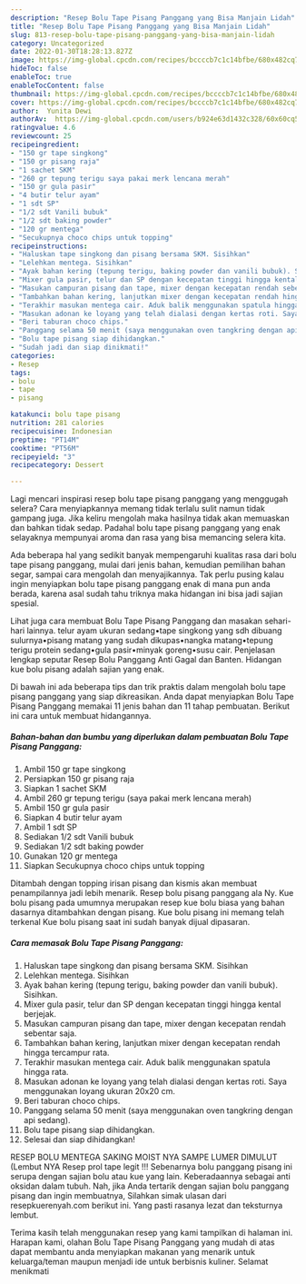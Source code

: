 ```yaml
---
description: "Resep Bolu Tape Pisang Panggang yang Bisa Manjain Lidah"
title: "Resep Bolu Tape Pisang Panggang yang Bisa Manjain Lidah"
slug: 813-resep-bolu-tape-pisang-panggang-yang-bisa-manjain-lidah
category: Uncategorized
date: 2022-01-30T18:28:13.827Z
image: https://img-global.cpcdn.com/recipes/bccccb7c1c14bfbe/680x482cq70/bolu-tape-pisang-panggang-foto-resep-utama.jpg
hideToc: false
enableToc: true
enableTocContent: false
thumbnail: https://img-global.cpcdn.com/recipes/bccccb7c1c14bfbe/680x482cq70/bolu-tape-pisang-panggang-foto-resep-utama.jpg
cover: https://img-global.cpcdn.com/recipes/bccccb7c1c14bfbe/680x482cq70/bolu-tape-pisang-panggang-foto-resep-utama.jpg
author:  Yunita Dewi
authorAv:  https://img-global.cpcdn.com/users/b924e63d1432c328/60x60cq50/avatar.jpg
ratingvalue: 4.6
reviewcount: 25
recipeingredient:
- "150 gr tape singkong"
- "150 gr pisang raja"
- "1 sachet SKM"
- "260 gr tepung terigu saya pakai merk lencana merah"
- "150 gr gula pasir"
- "4 butir telur ayam"
- "1 sdt SP"
- "1/2 sdt Vanili bubuk"
- "1/2 sdt baking powder"
- "120 gr mentega"
- "Secukupnya choco chips untuk topping"
recipeinstructions:
- "Haluskan tape singkong dan pisang bersama SKM. Sisihkan"
- "Lelehkan mentega. Sisihkan"
- "Ayak bahan kering (tepung terigu, baking powder dan vanili bubuk). Sisihkan."
- "Mixer gula pasir, telur dan SP dengan kecepatan tinggi hingga kental berjejak."
- "Masukan campuran pisang dan tape, mixer dengan kecepatan rendah sebentar saja."
- "Tambahkan bahan kering, lanjutkan mixer dengan kecepatan rendah hingga tercampur rata."
- "Terakhir masukan mentega cair. Aduk balik menggunakan spatula hingga rata."
- "Masukan adonan ke loyang yang telah dialasi dengan kertas roti. Saya menggunakan loyang ukuran 20x20 cm."
- "Beri taburan choco chips."
- "Panggang selama 50 menit (saya menggunakan oven tangkring dengan api sedang)."
- "Bolu tape pisang siap dihidangkan."
- "Sudah jadi dan siap dinikmati!"
categories:
- Resep
tags:
- bolu
- tape
- pisang

katakunci: bolu tape pisang 
nutrition: 281 calories
recipecuisine: Indonesian
preptime: "PT14M"
cooktime: "PT56M"
recipeyield: "3"
recipecategory: Dessert

---
```



Lagi mencari inspirasi resep bolu tape pisang panggang yang menggugah selera? Cara menyiapkannya memang tidak terlalu sulit namun tidak gampang juga. Jika keliru mengolah maka hasilnya tidak akan memuaskan dan bahkan tidak sedap. Padahal bolu tape pisang panggang yang enak selayaknya mempunyai aroma dan rasa yang bisa memancing selera kita.


Ada beberapa hal yang sedikit banyak mempengaruhi kualitas rasa dari bolu tape pisang panggang, mulai dari jenis bahan, kemudian pemilihan bahan segar, sampai cara mengolah dan menyajikannya. Tak perlu pusing kalau ingin menyiapkan bolu tape pisang panggang enak di mana pun anda berada, karena asal sudah tahu triknya maka hidangan ini bisa jadi sajian spesial.

Lihat juga cara membuat Bolu Tape Pisang Panggang dan masakan sehari-hari lainnya. telur ayam ukuran sedang•tape singkong yang sdh dibuang sulurnya•pisang matang yang sudah dikupas•nangka matang•tepung terigu protein sedang•gula pasir•minyak goreng•susu cair. Penjelasan lengkap seputar Resep Bolu Panggang Anti Gagal dan Banten. Hidangan kue bolu pisang adalah sajian yang enak.


Di bawah ini ada beberapa tips dan trik praktis dalam mengolah bolu tape pisang panggang yang siap dikreasikan. Anda dapat menyiapkan Bolu Tape Pisang Panggang memakai 11 jenis bahan dan 11 tahap pembuatan. Berikut ini cara untuk membuat hidangannya.

<!--inarticleads1-->

##### Bahan-bahan dan bumbu yang diperlukan dalam pembuatan Bolu Tape Pisang Panggang:

1. Ambil 150 gr tape singkong
1. Persiapkan 150 gr pisang raja
1. Siapkan 1 sachet SKM
1. Ambil 260 gr tepung terigu (saya pakai merk lencana merah)
1. Ambil 150 gr gula pasir
1. Siapkan 4 butir telur ayam
1. Ambil 1 sdt SP
1. Sediakan 1/2 sdt Vanili bubuk
1. Sediakan 1/2 sdt baking powder
1. Gunakan 120 gr mentega
1. Siapkan Secukupnya choco chips untuk topping


Ditambah dengan topping irisan pisang dan kismis akan membuat penampilannya jadi lebih menarik. Resep bolu pisang panggang ala Ny. Kue bolu pisang pada umumnya merupakan resep kue bolu biasa yang bahan dasarnya ditambahkan dengan pisang. Kue bolu pisang ini memang telah terkenal Kue bolu pisang saat ini sudah banyak dijual dipasaran. 

<!--inarticleads2-->

##### Cara memasak Bolu Tape Pisang Panggang:

1. Haluskan tape singkong dan pisang bersama SKM. Sisihkan
1. Lelehkan mentega. Sisihkan
1. Ayak bahan kering (tepung terigu, baking powder dan vanili bubuk). Sisihkan.
1. Mixer gula pasir, telur dan SP dengan kecepatan tinggi hingga kental berjejak.
1. Masukan campuran pisang dan tape, mixer dengan kecepatan rendah sebentar saja.
1. Tambahkan bahan kering, lanjutkan mixer dengan kecepatan rendah hingga tercampur rata.
1. Terakhir masukan mentega cair. Aduk balik menggunakan spatula hingga rata.
1. Masukan adonan ke loyang yang telah dialasi dengan kertas roti. Saya menggunakan loyang ukuran 20x20 cm.
1. Beri taburan choco chips.
1. Panggang selama 50 menit (saya menggunakan oven tangkring dengan api sedang).
1. Bolu tape pisang siap dihidangkan.
1. Selesai dan siap dihidangkan!

RESEP BOLU MENTEGA SAKING MOIST NYA SAMPE LUMER DIMULUT (Lembut NYA Resep prol tape legit !!! Sebenarnya bolu panggang pisang ini serupa dengan sajian bolu atau kue yang lain. Keberadaannya sebagai anti oksidan dalam tubuh. Nah, jika Anda tertarik dengan sajian bolu panggang pisang dan ingin membuatnya, Silahkan simak ulasan dari resepkuerenyah.com berikut ini. Yang pasti rasanya lezat dan teksturnya lembut. 

Terima kasih telah menggunakan resep yang kami tampilkan di halaman ini. Harapan kami, olahan Bolu Tape Pisang Panggang yang mudah di atas dapat membantu anda menyiapkan makanan yang menarik untuk keluarga/teman maupun menjadi ide untuk berbisnis kuliner. Selamat menikmati
